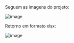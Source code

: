 Seguem as imagens do projeto:

![image](https://github.com/user-attachments/assets/f704797e-ed6b-4f62-ad09-9c81209a49a8)







Retorno em formato xlsx:


![image](https://github.com/user-attachments/assets/45e26a66-55f4-4d7e-aa9e-d990808aab1f)





